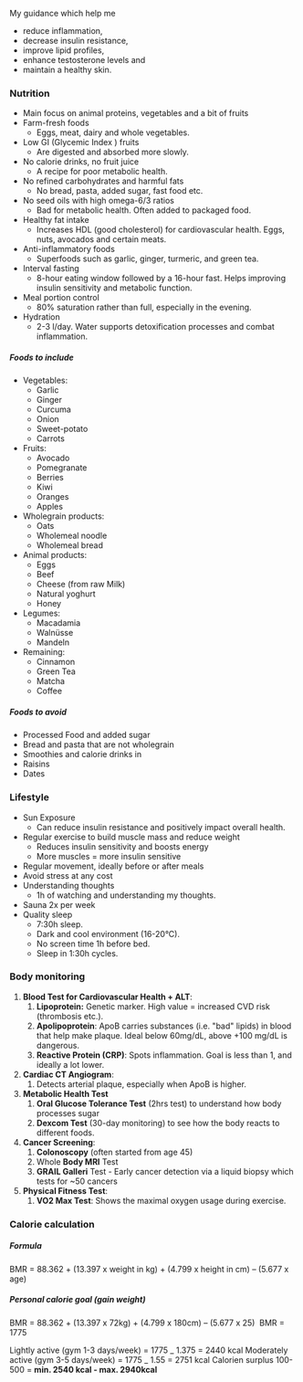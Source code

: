 My guidance which help me

-   reduce inflammation,
-   decrease insulin resistance,
-   improve lipid profiles,
-   enhance testosterone levels and
-   maintain a healthy skin.

### Nutrition

-   Main focus on animal proteins, vegetables and a bit of fruits
-   Farm-fresh foods
    -   Eggs, meat, dairy and whole vegetables.
-   Low GI (Glycemic Index ) fruits
    -   Are digested and absorbed more slowly.
-   No calorie drinks, no fruit juice
    -   A recipe for poor metabolic health.
-   No refined carbohydrates and harmful fats
    -   No bread, pasta, added sugar, fast food etc.
-   No seed oils with high omega-6/3 ratios
    -   Bad for metabolic health. Often added to packaged food.
-   Healthy fat intake
    -   Increases HDL (good cholesterol) for cardiovascular health. Eggs, nuts, avocados and certain meats.
-   Anti-inflammatory foods
    -   Superfoods such as garlic, ginger, turmeric, and green tea.
-   Interval fasting
    -   8-hour eating window followed by a 16-hour fast. Helps improving insulin sensitivity and metabolic function.
-   Meal portion control
    -   80% saturation rather than full, especially in the evening.
-   Hydration
    -   2-3 l/day. Water supports detoxification processes and combat inflammation.

##### Foods to include

-   Vegetables:
    -   Garlic
    -   Ginger
    -   Curcuma
    -   Onion
    -   Sweet-potato
    -   Carrots
-   Fruits:
    -   Avocado
    -   Pomegranate
    -   Berries
    -   Kiwi
    -   Oranges
    -   Apples
-   Wholegrain products:
    -   Oats
    -   Wholemeal noodle
    -   Wholemeal bread
-   Animal products:
    -   Eggs
    -   Beef
    -   Cheese (from raw Milk)
    -   Natural yoghurt
    -   Honey
-   Legumes:
    -   Macadamia
    -   Walnüsse
    -   Mandeln
-   Remaining:
    -   Cinnamon
    -   Green Tea
    -   Matcha
    -   Coffee

##### Foods to avoid

-   Processed Food and added sugar
-   Bread and pasta that are not wholegrain
-   Smoothies and calorie drinks in
-   Raisins
-   Dates

### Lifestyle

-   Sun Exposure
    -   Can reduce insulin resistance and positively impact overall health.
-   Regular exercise to build muscle mass and reduce weight
    -   Reduces insulin sensitivity and boosts energy
    -   More muscles = more insulin sensitive
-   Regular movement, ideally before or after meals
-   Avoid stress at any cost
-   Understanding thoughts
    -   1h of watching and understanding my thoughts.
-   Sauna 2x per week
-   Quality sleep
    -   7:30h sleep.
    -   Dark and cool environment (16-20°C).
    -   No screen time 1h before bed.
    -   Sleep in 1:30h cycles.

### Body monitoring

1. **Blood Test for Cardiovascular Health + ALT**:
    1. **Lipoprotein:** Genetic marker. High value = increased CVD risk (thrombosis etc.).
    2. **Apolipoprotein**: ApoB carries substances (i.e. "bad" lipids) in blood that help make plaque. Ideal below 60mg/dL, above +100 mg/dL is dangerous.
    3. **Reactive Protein (CRP)**: Spots inflammation. Goal is less than 1, and ideally a lot lower.
2. **Cardiac CT Angiogram**:
    1. Detects arterial plaque, especially when ApoB is higher.
3. **Metabolic Health Test**
    1. **Oral Glucose Tolerance Test** (2hrs test) to understand how body processes sugar
    2. **Dexcom Test** (30-day monitoring) to see how the body reacts to different foods.
4. **Cancer Screening**:
    1. **Colonoscopy** (often started from age 45)
    2. Whole **Body MRI** Test
    3. **GRAIL Galleri** Test - Early cancer detection via a liquid biopsy which tests for ~50 cancers
5. **Physical Fitness Test**:
    1. **VO2 Max Test**: Shows the maximal oxygen usage during exercise.

### Calorie calculation

##### Formula

BMR = 88.362 + (13.397 x weight in kg) + (4.799 x height in cm) – (5.677 x age)

##### Personal calorie goal (gain weight)

BMR = 88.362 + (13.397 x 72kg) + (4.799 x 180cm) – (5.677 x 25)  BMR = 1775

Lightly active (gym 1-3 days/week) = 1775 _ 1.375 = 2440 kcal Moderately active (gym 3-5 days/week) = 1775 _ 1.55 = 2751 kcal Calorien surplus 100-500 = **min. 2540 kcal - max. 2940kcal**
